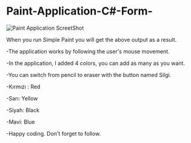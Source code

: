 # Paint-Application-C#-Form-

![Paint Application ScreetShot](https://user-images.githubusercontent.com/86704802/174348004-f59b396a-0f49-4085-a7f9-2419fce0d411.png)

When you run Simple Paint you will get the above output as a result.

-The application works by following the user's mouse movement.

-In the application, I added 4 colors, you can add as many as you want. 

-You can switch from pencil to eraser with the button named Silgi.

-Kırmızı : Red

-Sarı: Yellow

-Siyah: Black

-Mavi: Blue

-Happy coding. Don't forget to follow.
